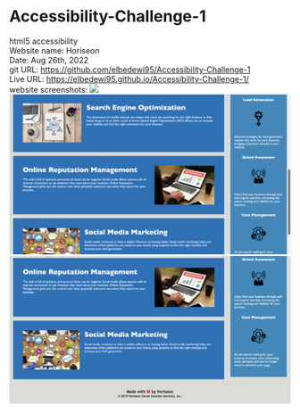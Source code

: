 # Accessibility-Challenge-1
html5 accessibility <br>
Website name: Horiseon <br>
Date: Aug 26th, 2022 <br>
git URL: https://github.com/elbedewi95/Accessibility-Challenge-1 <br>
Live URL: https://elbedewi95.github.io/Accessibility-Challenge-1/<br>
website screenshots:
<img src="./assets/images/screenshot1.png"/>
<img src="./assets/images/screenshot2.png"/>
<img src="./assets/images/screenshot3.png"/>

